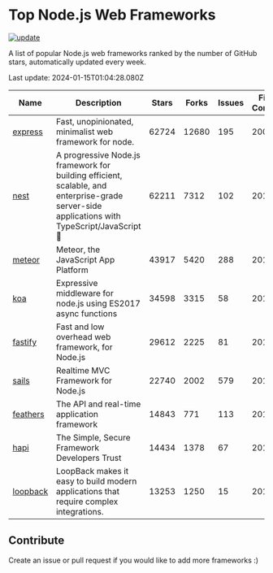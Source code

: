 # Top Node.js Web Frameworks

[![update](https://github.com/sunnysid3up/nodejs-web-frameworks/actions/workflows/update.yml/badge.svg)](https://github.com/sunnysid3up/nodejs-web-frameworks/actions/workflows/update.yml)

A list of popular Node.js web frameworks ranked by the number of GitHub stars, automatically updated every week.

Last update: 2024-01-15T01:04:28.080Z

| Name          | Description          | Stars                     | Forks          | Issues               | First Commit        | Last Commit         | Language          |
|---------------|----------------------|---------------------------|----------------|----------------------|---------------------|---------------------|-------------------|
| [express](https://github.com/expressjs/express) | Fast, unopinionated, minimalist web framework for node. | 62724 | 12680 | 195 | 2009 | 2024-01-15 | JS |
| [nest](https://github.com/nestjs/nest) | A progressive Node.js framework for building efficient, scalable, and enterprise-grade server-side applications with TypeScript/JavaScript 🚀 | 62211 | 7312 | 102 | 2017 | 2024-01-14 | TS |
| [meteor](https://github.com/meteor/meteor) | Meteor, the JavaScript App Platform | 43917 | 5420 | 288 | 2012 | 2024-01-14 | JS |
| [koa](https://github.com/koajs/koa) | Expressive middleware for node.js using ES2017 async functions | 34598 | 3315 | 58 | 2013 | 2024-01-14 | JS |
| [fastify](https://github.com/fastify/fastify) | Fast and low overhead web framework, for Node.js | 29612 | 2225 | 81 | 2016 | 2024-01-14 | JS |
| [sails](https://github.com/balderdashy/sails) | Realtime MVC Framework for Node.js | 22740 | 2002 | 579 | 2012 | 2024-01-14 | JS |
| [feathers](https://github.com/feathersjs/feathers) | The API and real-time application framework | 14843 | 771 | 113 | 2011 | 2024-01-14 | TS |
| [hapi](https://github.com/hapijs/hapi) | The Simple, Secure Framework Developers Trust | 14434 | 1378 | 67 | 2011 | 2024-01-15 | JS |
| [loopback](https://github.com/strongloop/loopback) | LoopBack makes it easy to build modern applications that require complex integrations. | 13253 | 1250 | 15 | 2013 | 2024-01-13 | JS |

## Contribute 

Create an issue or pull request if you would like to add more frameworks :)